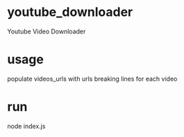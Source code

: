 # youtube_downloader

Youtube Video Downloader

# usage

populate videos_urls with urls breaking lines for each video

# run

node index.js
